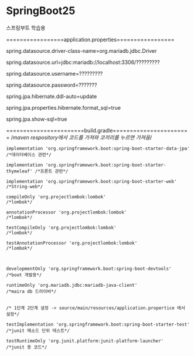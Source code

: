 # SpringBoot25
스프링부트 학습용


=================application.properties=================

spring.datasource.driver-class-name=org.mariadb.jdbc.Driver

spring.datasource.url=jdbc:mariadb://localhost:3306/?????????

spring.datasource.username=?????????

spring.datasource.password=???????



spring.jpa.hibernate.ddl-auto=update

spring.jpa.properties.hibernate.format_sql=true

spring.jpa.show-sql=true


=======================build.gradle=======================
  /*maven respository에서 코드를 가져와 코끼리를 누르면 가져옴*/

    implementation 'org.springframework.boot:spring-boot-starter-data-jpa'  /*데이터베이스 관련*/
    
    implementation 'org.springframework.boot:spring-boot-starter-thymeleaf' /*프론트 관련*/
    
    implementation 'org.springframework.boot:spring-boot-starter-web'       /*String-web*/
    
    compileOnly 'org.projectlombok:lombok'                                  /*lombok*/
    
    annotationProcessor 'org.projectlombok:lombok'                          /*lombok*/
    
    testCompileOnly 'org.projectlombok:lombok'                              /*lombok*/
    
    testAnnotationProcessor 'org.projectlombok:lombok'                      /*lombok*/



    developmentOnly 'org.springframework.boot:spring-boot-devtools'         /*boot 개발용*/
    
    runtimeOnly 'org.mariadb.jdbc:mariadb-java-client'                      /*maira db 드라이버*/

    
    /* 1단계 2단계 설정 -> source/main/resources/application.propertice 에서 설정*/
    
    testImplementation 'org.springframework.boot:spring-boot-starter-test'  /*junit 메소드 단위 테스트*/
    
    testRuntimeOnly 'org.junit.platform:junit-platform-launcher'            /*junit 용 코드*/
